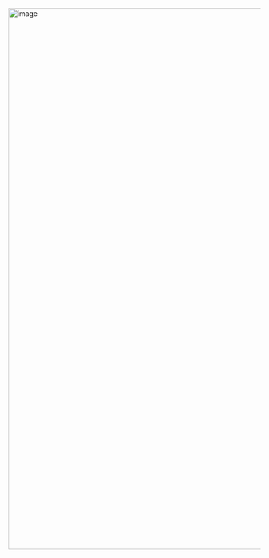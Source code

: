 <img width="1920" height="1080" alt="image" src="https://github.com/user-attachments/assets/55a308a4-2b32-4c36-ba78-f8dd76e0961a" />
